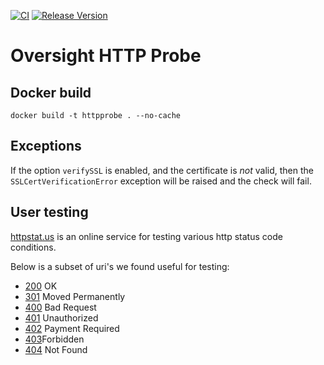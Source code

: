 [![CI](https://github.com/oversight/httpprobe/workflows/CI/badge.svg)](https://github.com/oversight/httpprobe/actions)
[![Release Version](https://img.shields.io/github/release/oversight/httpprobe)](https://github.com/oversight/httpprobe/releases)

# Oversight HTTP Probe

## Docker build

```
docker build -t httpprobe . --no-cache
```

## Exceptions

If the option `verifySSL` is enabled, and the certificate is *not* valid, then the `SSLCertVerificationError` exception will be raised and the check will fail.

## User testing

[httpstat.us](https://httpstat.us) is an online service for testing various http status code conditions.

Below is a subset of uri's we found useful for testing:

* [200](https://httpstat.us/200) OK
* [301](https://httpstat.us/301) Moved Permanently
* [400](https://httpstat.us/400) Bad Request
* [401](https://httpstat.us/401) Unauthorized
* [402](https://httpstat.us/402) Payment Required
* [403](https://httpstat.us/403)Forbidden
* [404](https://httpstat.us/404) Not Found
